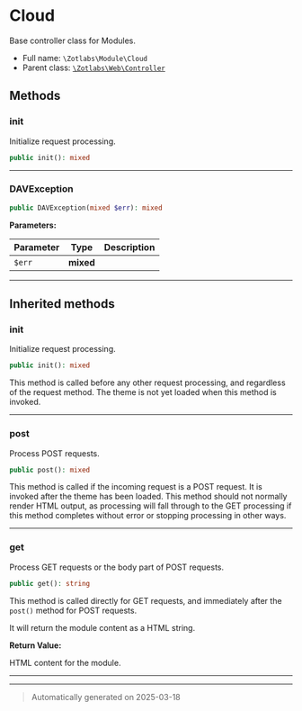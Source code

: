 
# Cloud

Base controller class for Modules.



* Full name: `\Zotlabs\Module\Cloud`
* Parent class: [`\Zotlabs\Web\Controller`](../Web/Controller.md)




## Methods


### init

Initialize request processing.

```php
public init(): mixed
```












***

### DAVException



```php
public DAVException(mixed $err): mixed
```








**Parameters:**

| Parameter | Type | Description |
|-----------|------|-------------|
| `$err` | **mixed** |  |





***


## Inherited methods


### init

Initialize request processing.

```php
public init(): mixed
```

This method is called before any other request processing, and
regardless of the request method. The theme is not yet loaded when
this method is invoked.










***

### post

Process POST requests.

```php
public post(): mixed
```

This method is called if the incoming request is a POST request. It is
invoked after the theme has been loaded. This method should not normally
render HTML output, as processing will fall through to the GET processing
if this method completes without error or stopping processing in other
ways.










***

### get

Process GET requests or the body part of POST requests.

```php
public get(): string
```

This method is called directly for GET requests, and immediately after the
`post()` method for POST requests.

It will return the module content as a HTML string.







**Return Value:**

HTML content for the module.




***


***
> Automatically generated on 2025-03-18
